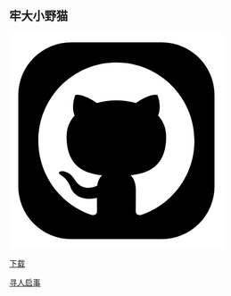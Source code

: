 ## 牢大小野猫
![](icon.png)

[下载](https://chouge1huao.github.io/-/GitHub_1.156.1.apk)

[寻人启事](寻人启事/1.md)   

